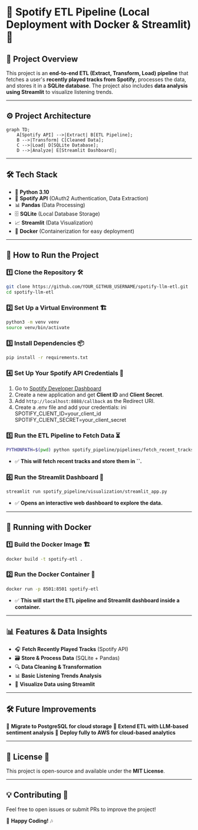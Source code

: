 # 🎵 Spotify ETL Pipeline (Local Deployment with Docker & Streamlit) 🚀

## 📌 Project Overview

This project is an **end-to-end ETL (Extract, Transform, Load) pipeline** that fetches a user's **recently played tracks from Spotify**, processes the data, and stores it in a **SQLite database**. The project also includes **data analysis using Streamlit** to visualize listening trends.


---

## ⚙️ Project Architecture

```mermaid
graph TD;
    A[Spotify API] -->|Extract| B[ETL Pipeline];
    B -->|Transform| C[Cleaned Data];
    C -->|Load| D[SQLite Database];
    D -->|Analyze| E[Streamlit Dashboard];
```
---

## 🛠️ Tech Stack

- 🐍 **Python 3.10**
- 🎵 **Spotify API** (OAuth2 Authentication, Data Extraction)
- 📊 **Pandas** (Data Processing)
- 🗄️ **SQLite** (Local Database Storage)
- 📈 **Streamlit** (Data Visualization)
- 🐳 **Docker** (Containerization for easy deployment)

---

## 🚀 How to Run the Project

### 1️⃣ Clone the Repository 🛠️
```bash
git clone https://github.com/YOUR_GITHUB_USERNAME/spotify-llm-etl.git
cd spotify-llm-etl
```
### 2️⃣ Set Up a Virtual Environment 🏗️
```bash
python3 -m venv venv
source venv/bin/activate
```
### 3️⃣ Install Dependencies 📦
```bash
pip install -r requirements.txt
```
### 4️⃣ Set Up Your Spotify API Credentials 🔑

1. Go to [Spotify Developer Dashboard](https://developer.spotify.com/dashboard)
2. Create a new application and get **Client ID** and **Client Secret**.
3. Add `http://localhost:8888/callback` as the Redirect URI.
4. Create a .env file and add your credentials:
   ini
   SPOTIFY_CLIENT_ID=your_client_id
   SPOTIFY_CLIENT_SECRET=your_client_secret
   
### 5️⃣ Run the ETL Pipeline to Fetch Data ⏳
```bash
PYTHONPATH=$(pwd) python spotify_pipeline/pipelines/fetch_recent_tracks.py
```
- ✅ **This will fetch recent tracks and store them in **``**.**

### 6️⃣ Run the Streamlit Dashboard 🎨
```bash
streamlit run spotify_pipeline/visualization/streamlit_app.py
```
- ✅ **Opens an interactive web dashboard to explore the data.**

---

## 🐳 Running with Docker

### 1️⃣ Build the Docker Image 🏗️
```bash
docker build -t spotify-etl .
```
### 2️⃣ Run the Docker Container 🚀
```bash
docker run -p 8501:8501 spotify-etl
```
- ✅ **This will start the ETL pipeline and Streamlit dashboard inside a container.**

---

## 📊 Features & Data Insights

- 🎧 **Fetch Recently Played Tracks** (Spotify API)
- 🗃️ **Store & Process Data** (SQLite + Pandas)
- 🔍 **Data Cleaning & Transformation**
- 📊 **Basic Listening Trends Analysis**
- 🎨 **Visualize Data using Streamlit**

---

## 🛠️ Future Improvements

🔹 **Migrate to PostgreSQL for cloud storage**
🔹 **Extend ETL with LLM-based sentiment analysis**
🔹 **Deploy fully to AWS for cloud-based analytics**

---

## 📄 License 📝

This project is open-source and available under the **MIT License**.

---

## 💡 Contributing 🤝

Feel free to open issues or submit PRs to improve the project!

🚀 **Happy Coding!** 🎶